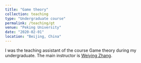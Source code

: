 ```yaml
---
title: "Game theory"
collection: teaching
type: "Undergraduate course"
permalink: /teaching/gt
venue: "Peking University"
date: "2020-02-01"
location: "Beijing, China"
---
```


I was the teaching assistant of the course Game theory during my undergraduate. The main instructor is [Weiying Zhang](https://en.nsd.pku.edu.cn/faculty/fulltime/z/239572.htm).

